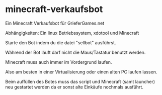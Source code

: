 # minecraft-verkaufsbot
Ein Minecraft Verkaufsbot für GrieferGames.net



Abhängigkeiten: Ein linux Betriebssystem, xdotool und Minecraft	



Starte den Bot indem du die datei "sellbot" ausführst.

Während der Bot läuft darf nicht die Maus/Tastatur benutzt werden.

Minecraft muss auch immer im Vordergrund laufen.

Also am besten in einer Virtualisierung oder einen alten PC laufen lassen.
                
Beim auffüllen des Botes muss das script und Minecraft (samt launcher) neu gestartet werden da er sonst alte Einkäufe nochmals ausführt.
